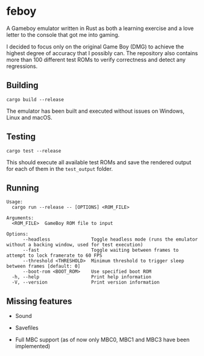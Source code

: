 # feboy
A Gameboy emulator written in Rust as both a learning exercise and a love letter to the console that got me into gaming.

I decided to focus only on the original Game Boy (DMG) to achieve the highest degree of accuracy that I possibly can. The repository also contains more than 100 different test ROMs to verify correctness and detect any regressions.

## Building
```cargo build --release```

The emulator has been built and executed without issues on Windows, Linux and macOS.

## Testing
```cargo test --release```

This should execute all available test ROMs and save the rendered output for each of them in the ```test_output``` folder.

## Running
```
Usage:
  cargo run --release -- [OPTIONS] <ROM_FILE>

Arguments:
  <ROM_FILE>  GameBoy ROM file to input

Options:
      --headless               Toggle headless mode (runs the emulator without a backing window, used for test execution)
      --fast                   Toggle waiting between frames to attempt to lock framerate to 60 FPS
      --threshold <THRESHOLD>  Minimum threshold to trigger sleep between frames [default: 0]
      --boot-rom <BOOT_ROM>    Use specified boot ROM
  -h, --help                   Print help information
  -V, --version                Print version information
```

## Missing features

* Sound

* Savefiles

* Full MBC support (as of now only MBC0, MBC1 and MBC3 have been implemented)
